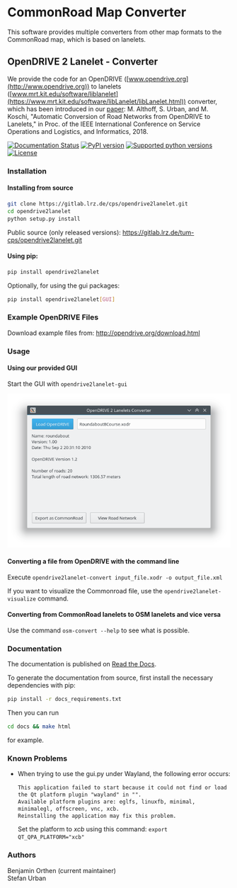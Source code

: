 # CommonRoad Map Converter

This software provides multiple converters from other map formats to the CommonRoad map, which is based on lanelets.

## OpenDRIVE 2 Lanelet - Converter


We provide the code for an OpenDRIVE ([www.opendrive.org](http://www.opendrive.org)) to lanelets ([www.mrt.kit.edu/software/liblanelet](https://www.mrt.kit.edu/software/libLanelet/libLanelet.html)) converter, which has been introduced in our [paper](https://mediatum.ub.tum.de/doc/1449005/1449005.pdf): M. Althoff, S. Urban, and M. Koschi, "Automatic Conversion of Road Networks from OpenDRIVE to Lanelets," in Proc. of the IEEE International Conference on Service Operations and Logistics, and Informatics, 2018.

[![Documentation Status](https://readthedocs.org/projects/opendrive2lanelet/badge/?version=latest)](https://opendrive2lanelet.readthedocs.io/en/latest/?badge=latest)
[![PyPI version](https://badge.fury.io/py/opendrive2lanelet.svg)](https://badge.fury.io/py/opendrive2lanelet)
[![Supported python versions](https://img.shields.io/pypi/pyversions/opendrive2lanelet.svg)](https://pypi.org/project/opendrive2lanelet/)
[![License](https://img.shields.io/pypi/l/opendrive2lanelet.svg)](https://www.gnu.org/licenses/gpl-3.0.de.html)

### Installation

#### Installing from source

```bash
git clone https://gitlab.lrz.de/cps/opendrive2lanelet.git
cd opendrive2lanelet
python setup.py install
```

Public source (only released versions): https://gitlab.lrz.de/tum-cps/opendrive2lanelet.git



#### Using pip:

```bash
pip install opendrive2lanelet
```

Optionally, for using the gui packages:

```bash
pip install opendrive2lanelet[GUI]
```

### Example OpenDRIVE Files

Download example files from: http://opendrive.org/download.html

### Usage

#### Using our provided GUI

Start the GUI with ```opendrive2lanelet-gui```

![GUI screenshot](gui_screenshot.png "Screenshot of converter GUI")

#### Converting a file from OpenDRIVE with the command line

Execute ```opendrive2lanelet-convert input_file.xodr -o output_file.xml```

If you want to visualize the Commonroad file, use the ```opendrive2lanelet-visualize``` command.

#### Converting from CommonRoad lanelets to OSM lanelets and vice versa

Use the command ```osm-convert --help``` to see what is possible.

### Documentation

The documentation is published on [Read the Docs](https://opendrive2lanelet.readthedocs.io/en/latest/).


To generate the documentation from source, first install the necessary dependencies with pip:
```bash
pip install -r docs_requirements.txt
```

Then you can run
```bash
cd docs && make html
```
for example.



### Known Problems

- When trying to use the gui.py under Wayland, the following error occurs:
  ```
  This application failed to start because it could not find or load the Qt platform plugin "wayland" in "".
  Available platform plugins are: eglfs, linuxfb, minimal, minimalegl, offscreen, vnc, xcb.
  Reinstalling the application may fix this problem.
  ```
  Set the platform to *xcb* using this command: ```export QT_QPA_PLATFORM="xcb"```

### Authors

Benjamin Orthen (current maintainer)  
Stefan Urban
